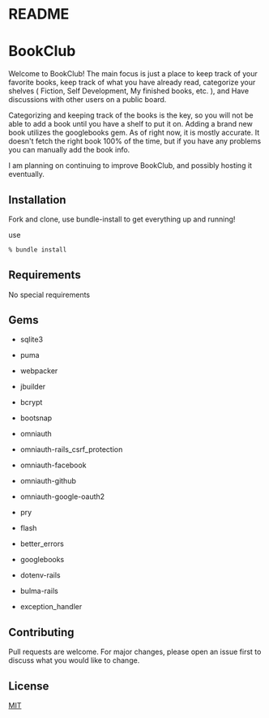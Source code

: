 # README


# BookClub 


Welcome to BookClub! The main focus is just a place to keep track of your favorite books, keep track of what you have already read, categorize your shelves ( Fiction, Self Development, My finished books, etc. ), and Have discussions with other users on a public board. 

Categorizing and keeping track of the books is the key, so you will not be able to add a book until you have a shelf to put it on.
Adding a brand new book utilizes the googlebooks gem. As of right now, it is mostly accurate. It doesn't fetch the right book 100% of the time, but if you have any problems you can manually add the book info.

I am planning on continuing to improve BookClub, and possibly hosting it eventually. 



## Installation

Fork and clone, use bundle-install to get everything up and running!

use

```ruby
% bundle install
```

## Requirements


No special requirements 

## Gems 

 * sqlite3
 * puma
 * webpacker
 * jbuilder
 * bcrypt 
 * bootsnap

 * omniauth
 * omniauth-rails_csrf_protection
 * omniauth-facebook
 * omniauth-github
 * omniauth-google-oauth2
 * pry
 * flash
 * better_errors
 * googlebooks
 * dotenv-rails
 * bulma-rails
 * exception_handler

## Contributing

Pull requests are welcome. For major changes, please open an issue first to discuss what you would like to change.



## License

[MIT](https://github.com/Mari-8/BookClub/blob/main/LICENSE)